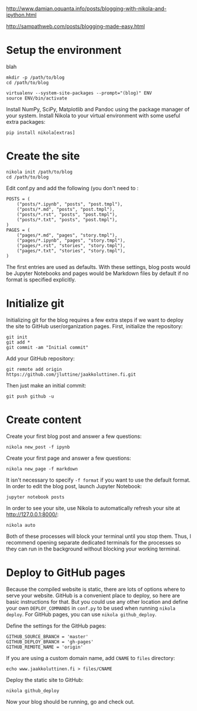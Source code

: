 <!-- 
.. title: Blog with Jupyter Notebook and Nikola
.. slug: blog-with-jupyter-notebook-and-nikola
.. date: 2015-11-04 19:05:01 UTC+02:00
.. tags: 
.. category: 
.. link: 
.. description: 
.. type: text
-->


http://www.damian.oquanta.info/posts/blogging-with-nikola-and-ipython.html

http://sampathweb.com/posts/blogging-made-easy.html


# Setup the environment

blah

    mkdir -p /path/to/blog
    cd /path/to/blog

    virtualenv --system-site-packages --prompt="(blog)" ENV
    source ENV/bin/activate
    
Install NumPy, SciPy, Matplotlib and Pandoc using the package manager of your
system. Install Nikola to your virtual environment with some useful extra
packages:

    pip install nikola[extras]


# Create the site

    nikola init /path/to/blog
    cd /path/to/blog

Edit conf.py and add the following (you don't need to :

    POSTS = (
        ("posts/*.ipynb", "posts", "post.tmpl"),
        ("posts/*.md", "posts", "post.tmpl"),
        ("posts/*.rst", "posts", "post.tmpl"),
        ("posts/*.txt", "posts", "post.tmpl"),
    )
    PAGES = (
        ("pages/*.md", "pages", "story.tmpl"),
        ("pages/*.ipynb", "pages", "story.tmpl"),
        ("pages/*.rst", "stories", "story.tmpl"),
        ("pages/*.txt", "stories", "story.tmpl"),
    )

The first entries are used as defaults. With these settings, blog posts would be
Jupyter Notebooks and pages would be Markdown files by default if no format is
specified explicitly.


# Initialize git

Initializing git for the blog requires a few extra steps if we want to deploy
the site to GitHub user/organization pages. First, initialize the repository:

    git init
    git add *
    git commit -am "Initial commit"
    
Add your GitHub repository:

    git remote add origin https://github.com/jluttine/jaakkoluttinen.fi.git
    
Then just make an initial commit:

    git push github -u


# Create content

Create your first blog post and answer a few questions:

    nikola new_post -f ipynb

Create your first page and answer a few questions:

    nikola new_page -f markdown
    
It isn't necessary to specify `-f format` if you want to use the default
format. In order to edit the blog post, launch Jupyter Notebook:

    jupyter notebook posts

In order to see your site, use Nikola to automatically refresh your site at
http://127.0.0.1:8000/:

    nikola auto

Both of these processes will block your terminal until you stop them. Thus, I
recommend opening separate dedicated terminals for the processes so they can run
in the background without blocking your working terminal.


# Deploy to GitHub pages

Because the compiled website is static, there are lots of options where to serve
your website. GitHub is a convenient place to deploy, so here are basic
instructions for that. But you could use any other location and define your own
`DEPLOY_COMMANDS` in `conf.py` to be used when running `nikola deploy`. For
GitHub pages, you can use `nikola github_deploy`.

Define the settings for the GitHub pages:

    GITHUB_SOURCE_BRANCH = 'master'
    GITHUB_DEPLOY_BRANCH = 'gh-pages'
    GITHUB_REMOTE_NAME = 'origin'

If you are using a custom domain name, add `CNAME` to `files` directory:

    echo www.jaakkoluttinen.fi > files/CNAME

Deploy the static site to GitHub:

    nikola github_deploy

Now your blog should be running, go and check out.
